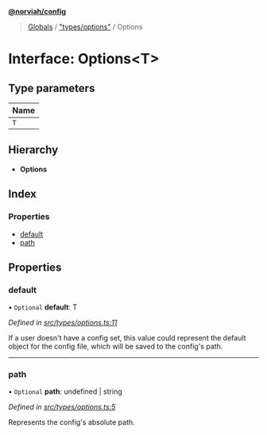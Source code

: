 **[@norviah/config](../README.md)**

> [Globals](../globals.md) / ["types/options"](../modules/_types_options_.md) / Options

# Interface: Options\<T>

## Type parameters

Name |
------ |
`T` |

## Hierarchy

* **Options**

## Index

### Properties

* [default](_types_options_.options.md#default)
* [path](_types_options_.options.md#path)

## Properties

### default

• `Optional` **default**: T

*Defined in [src/types/options.ts:11](https://github.com/norviah/config/blob/641e50d/src/types/options.ts#L11)*

If a user doesn't have a config set, this value could represent the default
object for the config file, which will be saved to the config's path.

___

### path

• `Optional` **path**: undefined \| string

*Defined in [src/types/options.ts:5](https://github.com/norviah/config/blob/641e50d/src/types/options.ts#L5)*

Represents the config's absolute path.
